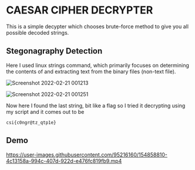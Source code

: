 # **CAESAR CIPHER DECRYPTER**

This is a simple decypter which chooses brute-force method to give you all possible decoded strings.

## **Stegonagraphy Detection**

Here I used linux strings command, which primarily focuses on determining the contents of and extracting text from the binary files (non-text file).

![Screenshot 2022-02-21 001213](https://user-images.githubusercontent.com/95216160/154859022-99526013-4c0d-4820-af8e-897137a69a35.jpg)

![Screenshot 2022-02-21 001251](https://user-images.githubusercontent.com/95216160/154859034-5eb01806-0581-4fcb-81f1-a7fcc38cdb3f.jpg)

Now here I found the last string, bit like a flag so I tried it decrypting using my script and it comes out to be
```
csi{c0ngr@tz_qtp1e}
```

## **Demo**

https://user-images.githubusercontent.com/95216160/154858810-4c13158a-994c-407d-922d-e476fc819fb9.mp4

